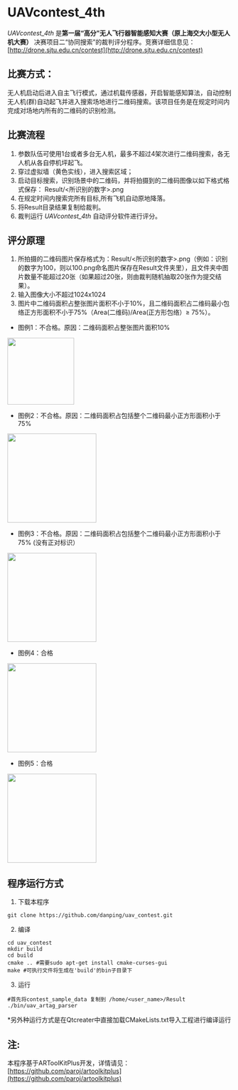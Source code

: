 UAVcontest_4th
=============

*UAVcontest_4th* 是**第一届“高分”无人飞行器智能感知大赛（原上海交大小型无人机大赛）** 决赛项目二“协同搜索”的裁判评分程序。竞赛详细信息见：
[http://drone.sjtu.edu.cn/contest](http://drone.sjtu.edu.cn/contest)

## 比赛方式：
无人机启动后进入自主飞行模式，通过机载传感器，开启智能感知算法，自动控制无人机(群)自动起飞并进入搜索场地进行二维码搜索。该项目任务是在规定时间内完成对场地内所有的二维码的识别检测。

## 比赛流程
1. 参数队伍可使用1台或者多台无人机，最多不超过4架次进行二维码搜索，各无人机从各自停机坪起飞。
2. 穿过虚拟墙（黄色实线），进入搜索区域；
3. 启动目标搜索，识别场景中的二维码，并将拍摄到的二维码图像以如下格式格式保存：
Result/<所识别的数字>.png
4. 在规定时间内搜索完所有目标,所有飞机自动原地降落。
5. 将Result目录结果复制给裁判。
6. 裁判运行 *UAVcontest_4th* 自动评分软件进行评分。

## 评分原理
1. 所拍摄的二维码图片保存格式为：Result/<所识别的数字>.png（例如：识别的数字为100，则以100.png命名图片保存在Result文件夹里），且文件夹中图片数量不能超过20张（如果超过20张，则由裁判随机抽取20张作为提交结果）。
2. 输入图像大小不超过1024x1024
3. 图片中二维码面积占整张图片面积不小于10%，且二维码面积占二维码最小包络正方形面积不小于75%（Area(二维码)/Area(正方形包络）≥ 75%）。
* 图例1：不合格。原因：二维码面积占整张图片面积10%
<img src="https://github.com/danping/uav_contest/blob/master/doc/contest/p1.png" height="150">

* 图例2：不合格。原因：二维码面积占包括整个二维码最小正方形面积小于75%
<img src="https://github.com/danping/uav_contest/blob/master/doc/contest/p2.png" height="200">

* 图例3：不合格。原因：二维码面积占包括整个二维码最小正方形面积小于75% (没有正对标识）
<img src="https://github.com/danping/uav_contest/blob/master/doc/contest/p3.png" height="200">

* 图例4：合格
<img src="https://github.com/danping/uav_contest/blob/master/doc/contest/p4.png" height="200">

* 图例5：合格
<img src="https://github.com/danping/uav_contest/blob/master/doc/contest/p5.png" height="200">

## 程序运行方式
1. 下载本程序
```
git clone https://github.com/danping/uav_contest.git
```
2. 编译
```
cd uav_contest
mkdir build
cd build
cmake .. #需要sudo apt-get install cmake-curses-gui
make #可执行文件将生成在'build'的bin子目录下
```
3. 运行
```
#首先将contest_sample_data 复制到 /home/<user_name>/Result
./bin/uav_artag_parser
```

*另外种运行方式是在Qtcreater中直接加载CMakeLists.txt导入工程进行编译运行

## 注:
本程序基于ARToolKitPlus开发，详情请见：
[https://github.com/paroj/artoolkitplus](https://github.com/paroj/artoolkitplus)
